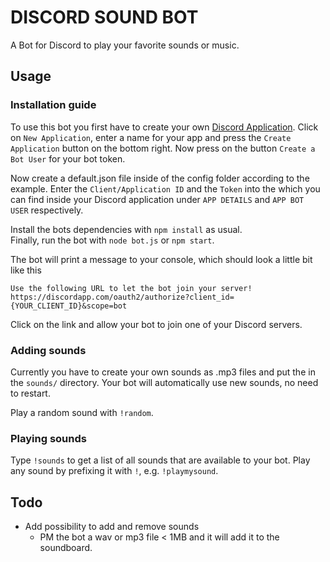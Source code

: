 DISCORD SOUND BOT
=================

A Bot for Discord to play your favorite sounds or music.

## Usage

### Installation guide

To use this bot you first have to create your own [Discord Application](https://discordapp.com/developers/applications/me). Click on `New Application`, enter a name for your app and press the `Create Application` button on the bottom right. Now press on the button `Create a Bot User` for your bot token.

Now create a default.json file inside of the config folder according to the example. Enter the `Client/Application ID` and the `Token` into the which you can find inside your Discord application under `APP DETAILS` and `APP BOT USER` respectively.

Install the bots dependencies with `npm install` as usual.  
Finally, run the bot with `node bot.js` or `npm start`.

The bot will print a message to your console, which should look a little bit like this

```
Use the following URL to let the bot join your server!
https://discordapp.com/oauth2/authorize?client_id={YOUR_CLIENT_ID}&scope=bot
```

Click on the link and allow your bot to join one of your Discord servers.

### Adding sounds

Currently you have to create your own sounds as .mp3 files and put the in the `sounds/` directory. Your bot will automatically use new sounds, no need to restart.

Play a random sound with `!random`.

### Playing sounds

Type `!sounds` to get a list of all sounds that are available to your bot.
Play any sound by prefixing it with `!`, e.g. `!playmysound`.

## Todo

+ Add possibility to add and remove sounds
  + PM the bot a wav or mp3 file < 1MB and it will add it to the soundboard.
